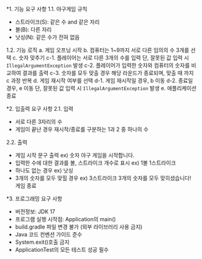 *1. 기능 요구 사항
1.1. 야구게임 규칙
- 스트라이크(S): 같은 수 and 같은 자리
- 볼(B): 다른 자리
- 낫싱(N): 같은 수가 전혀 없음

1.2. 기능 로직
    a. 게임 오프닝 시작
    b. 컴퓨터는 1~9까지 서로 다른 임의의 수 3개를 선택
    c. 숫자 맞추기
        c-1. 플레이어는 서로 다른 3개의 수를 입력
             단, 잘못된 값 입력 시 `IllegalArgumentException` 발생
        c-2. 플레이어가 입력한 숫자와 컴퓨터의 숫자를 비교하여 결과를 출력
        c-3. 숫자를 모두 맞출 경우 해당 라운드가 종료되며, 맞출 때 까지 c 과정 반복
    d. 게임 재시작 여부를 선택
        d-1. 게임 재시작일 경우, b 이동
        d-2. 종료일 경우, e 이동 
        단, 잘못된 값 입력 시 `IllegalArgumentException` 발생
    e. 애플리케이션 종료


*2. 입출력 요구 사항
2.1. 입력
- 서로 다른 3자리의 수
- 게임이 끝난 경우 재시작/종료를 구분하는 1과 2 중 하나의 수

2.2. 출력
- 게임 시작 문구 출력
ex) 숫자 야구 게임을 시작합니다.
- 입력한 수에 대한 결과를 볼, 스트라이크 개수로 표시
ex) 1볼 1스트라이크
- 하나도 없는 경우
ex) 낫싱
- 3개의 숫자를 모두 맞힐 경우
ex) 3스트라이크
    3개의 숫자를 모두 맞히셨습니다! 게임 종료

*3. 프로그래밍 요구 사항
- 버전정보: JDK 17
- 프로그램 실행 시작점: Application의 main()
- build.gradle 파일 변경 불가 (외부 라이브러리 사용 금지) 
- Java 코드 컨벤션 가이드 준수 
- System.exit()호출 금지
- ApplicationTest의 모든 테스트 성공 필수
